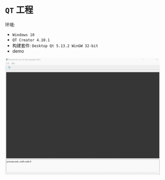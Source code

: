 # `QT` 工程
环境:
* `Windows 10`
* `QT Creator 4.10.1`
* 构建套件:
`Desktop Qt 5.13.2 WinGW 32-bit`
* demo

![](https://github.com/djh-sudo/Interpreter/blob/main/QT/demo.gif)

